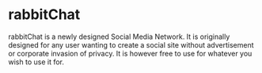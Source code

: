 # rabbitChat
rabbitChat is a newly designed Social Media Network. It is originally designed for any user wanting to create a social site without advertisement or corporate invasion of privacy. It is however free to use for whatever you wish to use it for. 
